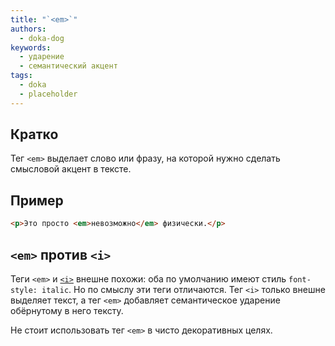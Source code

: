 ```yaml
---
title: "`<em>`"
authors:
  - doka-dog
keywords:
  - ударение
  - семантический акцент
tags:
  - doka
  - placeholder
---
```


## Кратко

Тег `<em>` выделает слово или фразу, на которой нужно сделать смысловой акцент в тексте.

## Пример

```html
<p>Это просто <em>невозможно</em> физически.</p>
```

## `<em>` против `<i>`

Теги `<em>` и [`<i>`](/html/i) внешне похожи: оба по умолчанию имеют стиль `font-style: italic`. Но по смыслу эти теги отличаются. Тег `<i>` только внешне выделяет текст, а тег `<em>` добавляет семантическое ударение обёрнутому в него тексту.

Не стоит использовать тег `<em>` в чисто декоративных целях.
